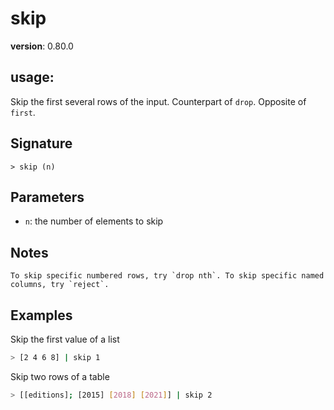 # skip

**version**: 0.80.0

## **usage**:

Skip the first several rows of the input. Counterpart of `drop`. Opposite of `first`.

## Signature

`> skip (n)`

## Parameters

- `n`: the number of elements to skip

## Notes

```text
To skip specific numbered rows, try `drop nth`. To skip specific named columns, try `reject`.
```

## Examples

Skip the first value of a list

```bash
> [2 4 6 8] | skip 1
```

Skip two rows of a table

```bash
> [[editions]; [2015] [2018] [2021]] | skip 2
```
